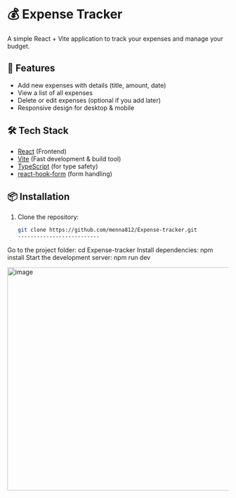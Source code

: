 # 💰 Expense Tracker

A simple React + Vite application to track your expenses and manage your budget.

## 🚀 Features
- Add new expenses with details (title, amount, date)
- View a list of all expenses
- Delete or edit expenses (optional if you add later)
- Responsive design for desktop & mobile

## 🛠️ Tech Stack
- [React](https://react.dev/) (Frontend)
- [Vite](https://vitejs.dev/) (Fast development & build tool)
- [TypeScript](https://www.typescriptlang.org/) (for type safety)
- [react-hook-form](https://react-hook-form.com/) (form handling)

## 📦 Installation

1. Clone the repository:
   ```bash
   git clone https://github.com/menna812/Expense-tracker.git
   --------------------------
Go to the project folder:
cd Expense-tracker
Install dependencies:
npm install
Start the development server:
npm run dev


<img width="587" height="507" alt="image" src="https://github.com/user-attachments/assets/567df0fd-c986-4b05-b4d3-3cea0f40fc0c" />
